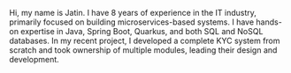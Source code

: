 Hi, my name is Jatin.
I have 8 years of experience in the IT industry, primarily focused on building microservices-based systems.
I have  hands-on expertise in Java, Spring Boot, Quarkus, and both SQL and NoSQL databases.
In my recent project, I developed a complete KYC system from scratch and took ownership of multiple modules, leading
their design and development.